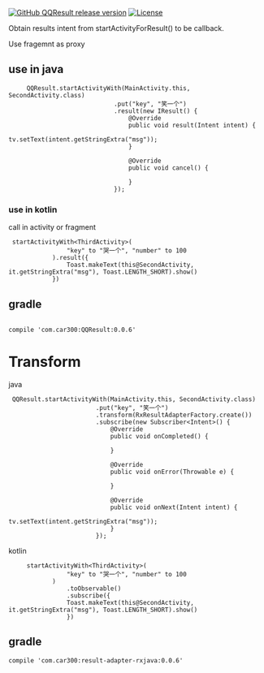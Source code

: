 [![GitHub QQResult release version](https://img.shields.io/github/release/car300/QQResult/all.svg?label=QQResult&maxAge=600)](https://github.com/car300/QQResult/releases) 
[![License](https://img.shields.io/github/license/car300/QQResult.svg?label=LICENSE&maxAge=2592000)](https://github.com/car300/QQResult/blob/master/LICENSE)

 Obtain results intent from startActivityForResult() to be callback.
 
 Use fragemnt as proxy

## use in java 
```
     QQResult.startActivityWith(MainActivity.this, SecondActivity.class)
                             .put("key", "笑一个")
                             .result(new IResult() {
                                 @Override
                                 public void result(Intent intent) {
                                     tv.setText(intent.getStringExtra("msg"));
                                 }

                                 @Override
                                 public void cancel() {

                                 }
                             });
```

### use in kotlin
call in activity or fragment
```
 startActivityWith<ThirdActivity>(
                "key" to "哭一个", "number" to 100
            ).result({
                Toast.makeText(this@SecondActivity, it.getStringExtra("msg"), Toast.LENGTH_SHORT).show()
            })
```

## gradle
```

compile 'com.car300:QQResult:0.0.6'

```

# Transform
java
```
 QQResult.startActivityWith(MainActivity.this, SecondActivity.class)
                        .put("key", "笑一个")
                        .transform(RxResultAdapterFactory.create())
                        .subscribe(new Subscriber<Intent>() {
                            @Override
                            public void onCompleted() {

                            }

                            @Override
                            public void onError(Throwable e) {

                            }

                            @Override
                            public void onNext(Intent intent) {
                                tv.setText(intent.getStringExtra("msg"));
                            }
                        });
```
kotlin
```
     startActivityWith<ThirdActivity>(
                "key" to "哭一个", "number" to 100
            )
                .toObservable()
                .subscribe({
                Toast.makeText(this@SecondActivity, it.getStringExtra("msg"), Toast.LENGTH_SHORT).show()
                })

```
## gradle
```
compile 'com.car300:result-adapter-rxjava:0.0.6'
```

